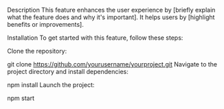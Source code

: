 Description
This feature enhances the user experience by [briefly explain what the feature does and why it's important]. It helps users by [highlight benefits or improvements].

Installation
To get started with this feature, follow these steps:

Clone the repository:

git clone https://github.com/yourusername/yourproject.git
Navigate to the project directory and install dependencies:

npm install
Launch the project:

npm start
